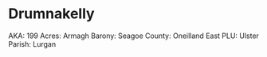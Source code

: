# Drumnakelly

AKA: 199
Acres: Armagh
Barony: Seagoe
County: Oneilland East
PLU: Ulster
Parish: Lurgan
